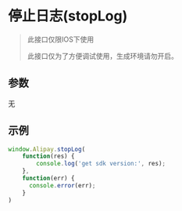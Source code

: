 # 停止日志(stopLog)

> 此接口仅限IOS下使用
>
> 此接口仅为了方便调试使用，生成环境请勿开启。



## 参数

无



## 示例

```javascript
window.Alipay.stopLog(
    function(res) {
        console.log('get sdk version:', res);
    },
  	function(err) {
      console.error(err);
    }
)
```